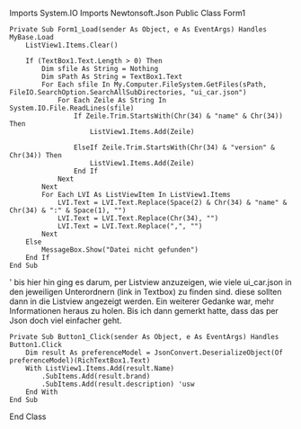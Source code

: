 Imports System.IO
Imports Newtonsoft.Json
Public Class Form1

    Private Sub Form1_Load(sender As Object, e As EventArgs) Handles MyBase.Load
        ListView1.Items.Clear()

        If (TextBox1.Text.Length > 0) Then
            Dim sfile As String = Nothing
            Dim sPath As String = TextBox1.Text
            For Each sfile In My.Computer.FileSystem.GetFiles(sPath, FileIO.SearchOption.SearchAllSubDirectories, "ui_car.json")
                For Each Zeile As String In System.IO.File.ReadLines(sfile)
                    If Zeile.Trim.StartsWith(Chr(34) & "name" & Chr(34)) Then
                        ListView1.Items.Add(Zeile)

                    ElseIf Zeile.Trim.StartsWith(Chr(34) & "version" & Chr(34)) Then
                        ListView1.Items.Add(Zeile)
                    End If
                Next
            Next
            For Each LVI As ListViewItem In ListView1.Items
                LVI.Text = LVI.Text.Replace(Space(2) & Chr(34) & "name" & Chr(34) & ":" & Space(1), "")
                LVI.Text = LVI.Text.Replace(Chr(34), "")
                LVI.Text = LVI.Text.Replace(",", "")
            Next
        Else
            MessageBox.Show("Datei nicht gefunden")
        End If
    End Sub

' bis hier hin ging es darum, per Listview anzuzeigen, wie viele ui_car.json in den jeweiligen Unterordnern (link in Textbox) zu finden sind.
diese sollten dann in die Listview angezeigt werden. Ein weiterer Gedanke war, mehr Informationen heraus zu holen. Bis ich dann gemerkt hatte,
dass das per Json doch viel einfacher geht.

    Private Sub Button1_Click(sender As Object, e As EventArgs) Handles Button1.Click
        Dim result As preferenceModel = JsonConvert.DeserializeObject(Of preferenceModel)(RichTextBox1.Text)
        With ListView1.Items.Add(result.Name)
            .SubItems.Add(result.brand)
            .SubItems.Add(result.description) 'usw
        End With
    End Sub
End Class
